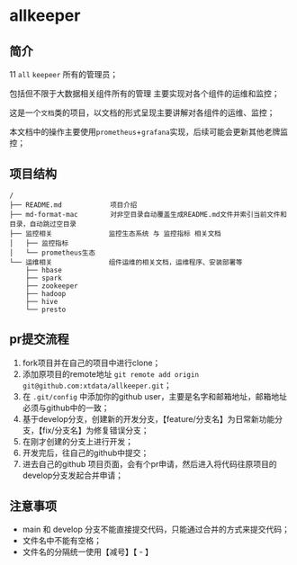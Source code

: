 # allkeeper

## 简介
11
`all` `keepeer` 所有的管理员；

包括但不限于大数据相关组件所有的管理 主要实现对各个组件的运维和监控；

这是一个`文档`类的项目，以文档的形式呈现主要讲解对各组件的运维、监控；

本文档中的操作主要使用`prometheus`+`grafana`实现，后续可能会更新其他老牌监控；

## 项目结构

```
/
├── README.md            项目介绍
├── md-format-mac        对非空目录自动覆盖生成README.md文件并索引当前文件和目录，自动跳过空目录
├── 监控相关              监控生态系统 与 监控指标 相关文档
│   ├── 监控指标
│   └── prometheus生态
└── 运维相关              组件运维的相关文档，运维程序、安装部署等
    ├── hbase
    ├── spark
    ├── zookeeper
    ├── hadoop
    ├── hive
    └── presto
```

## pr提交流程

1. fork项目并在自己的项目中进行clone；
2. 添加原项目的remote地址 `git remote add origin git@github.com:xtdata/allkeeper.git`；
3. 在 `.git/config` 中添加你的github user，主要是名字和邮箱地址，邮箱地址必须与github中的一致；
3. 基于develop分支，创建新的开发分支，【feature/分支名】为日常新功能分支，【fix/分支名】为修复错误分支；
4. 在刚才创建的分支上进行开发；
5. 开发完后，往自己的github中提交；
6. 进去自己的github 项目页面，会有个pr申请，然后进入将代码往原项目的develop分支发起合并申请；


## 注意事项

- main 和 develop 分支不能直接提交代码，只能通过合并的方式来提交代码；
- 文件名中不能有空格；
- 文件名的分隔统一使用【减号】【 - 】

